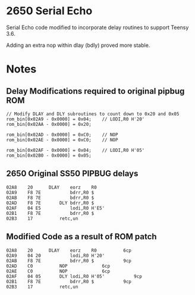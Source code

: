# 2650	Serial Echo
 Serial Echo code modified to incorporate delay routines to support Teensy 3.6.
 
 Adding an extra nop within dlay (bdly) proved more stable.
 
 
# Notes

## Delay Modifications required to original pipbug ROM
```
// Modify DLAY and DLY subroutines to count down to 0x20 and 0x05
rom_bin[0x02A9 - 0x0000] = 0x04;    // LODI,R0 H'20'
rom_bin[0x02AA - 0x0000] = 0x20;

rom_bin[0x02AD - 0x0000] = 0xC0;    // NOP
rom_bin[0x02AE - 0x0000] = 0xC0;    // NOP

rom_bin[0x02AF - 0x0000] = 0x04;    // LODI,R0 H'05'
rom_bin[0x02B0 - 0x0000] = 0x05; 
```

## 2650 Original SS50 PIPBUG delays
```
02A8	20		DLAY	eorz	R0
02A9	F8 7E			bdrr,R0	$
02AB	F8 7E			bdrr,R0	$	
02AD	F8 7E		DLY	bdrr,R0	$
02AF	04 E5			lodi,R0	H'E5'
02B1	F8 7E			bdrr,R0	$
02B3	17			retc,un
```
## Modified Code as a result of ROM patch
```
02A8	20		DLAY	eorz	R0			6cp
02A9	04 20			lodi,R0	H'20'		
02AB	F8 7E			bdrr,R0	$			9cp
02AD	C0			NOP				6cp
02AE	C0			NOP				6cp
02AF	04 05		DLY	lodi,R0	H'05'			9cp		
02B1	F8 7E			bdrr,R0	$			9cp
02B3	17			retc,un
```
